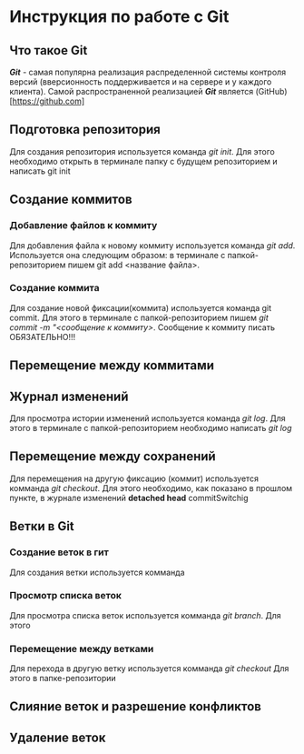 # Инструкция по работе с Git

## Что такое Git

***Git*** - самая популярна реализация распределенной системы контроля версий (вверсионность поддерживается и на сервере и у каждого клиента). Самой распространенной реализацией ***Git*** является (GitHub)[https://github.com]

## Подготовка репозитория

Для создания репозитория используется команда *git init*. Для этого необходимо открыть в терминале папку с будущем репозиторием и написать git init


## Создание коммитов

### Добавление файлов к коммиту
Для добавления файла к новому коммиту используется команда *git add*. Используется она следующим образом: в терминале с папкой-репозиторием пишем git add <название файла>.

### Создание коммита
Для создание новой фиксации(коммита) используется команда git commit. Для этого в терминале с папкой-репозиторием пишем *git commit -m "<сообщение к коммиту>*. Сообщение к коммиту писать ОБЯЗАТЕЛЬНО!!!


## Перемещение между коммитами

## Журнал изменений
Для просмотра истории изменений используется команда *git log*. Для этого в терминале с папкой-репозиторием необходимо написать *git log*

## Перемещение между сохранений


Для перемещения на другую фиксацию (коммит) используется комманда *git checkout*. Для  этого необходимо, как показано в прошлом пункте, в журнале изменений
**detached head**
 commitSwitchig


## Ветки в Git

### Создание веток в гит
Для создания ветки используется комманда


### Просмотр списка веток
Для просмотра списка веток используется комманда *git branch*. Для этого

### Перемещение между ветками
Для перехода в другую ветку используется комманда *git checkout* Для этого в папке-репозитории


## Слияние веток и разрешение конфликтов

## Удаление веток

